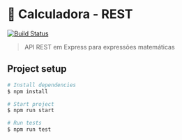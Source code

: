 # :iphone: Calculadora - REST

[![Build Status](https://travis-ci.com/henriquelorenzini/calculadora-rest.svg?branch=master)](https://travis-ci.com/henriquelorenzini/calculadora-rest)

> API REST em Express para expressões matemáticas

## Project setup

```bash
# Install dependencies
$ npm install

# Start project
$ npm run start

# Run tests
$ npm run test
```

